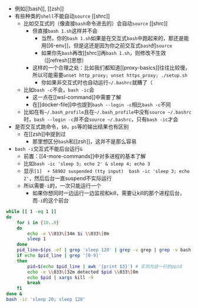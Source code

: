 - 例如[[bash]], [[zsh]]
- 有些种类的`shell`不能自动`source` [[shrc]]
  - 比如交互式的（像直接`bash`命令进去的）会自动`source` [[shrc]]
    - 但直接`bash 1.sh`这样并不会
      - 当然，你的`bash 1.sh`如果是在交互式`bash`中跑起来的，那还是能用[[6-env]]，但是这还是因为你之前交互式`bash`的`source`
      - 如果你先`bash`再改[[shrc]]再`bash 1.sh`，则修改不生效（[[refresh]]思想）
    - 这样的一个合理之处：比如我们都知道[[proxy-basics]]往往比较慢，所以可能需要`unset http_proxy; unset https_proxy; ./setup.sh`
      - 你如果非交互式时也自动运行`~/.bashrc`就糟了（
  - 比如`bash -c`不会，`bash -ic`会
    - 这一点在[[wsl-command]]中需要了解
    - 在[[docker-file]]中也提到`bash --login -c`相比`bash -c`不同
  - 比如在有`~/.bash_profile`且在`~/.bash_profile`中没有`source ~/.bashrc`时，`bash --login -c`并不会`source ~/.bashrc`，只有`bash -ic`才会
- 是否交互式跑命令，`$0`，`ps`等的输出结果也有区别
  - 在[[zsh]]中提到过
    - 那里想区分`bash`和[[zsh]]，这并不是那么容易
- `bash -i`交互式不能后台运行`&`
  - 前置：[[4-more-commands]]中对多进程的基本了解
  - 比如`bash -ic 'sleep 3; echo 2' & sleep 4; echo 3`
  - 显示`[1]  + 58902 suspended (tty input)  bash -ic 'sleep 3; echo 2'`，然后后台一直suspend不实际运行
  - 所以需要`-i`的，一次只能运行一个
    - 如果你想同时一边运行一边监视和kill，需要让kill的那个进程后台，而`-i`的这个前台
```bash
while [[ 1 -eq 1 ]]
do
    for i in {10..0}
    do 
        echo -e \\033\[34m $i \\033\[0m
        sleep 1
    done
    pid_line=$(ps -ef | grep 'sleep 120' | grep -v grep | grep -v bash)
    if echo $pid_line | grep '[0-9]'
    then
        pid=$(echo $pid_line | awk '{print $3}') # 实则为这一行的ppid
        echo -e \\033\[32m detected $pid \\033\[0m
        echo $pid | xargs kill -9
        break
    fi
done &
bash -ic 'sleep 20; sleep 120'
```